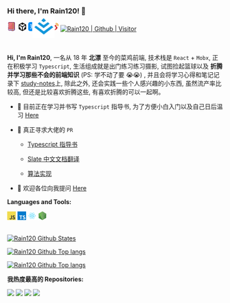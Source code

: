 ### Hi there, I'm Rain120! 👋

<div>
  <a target="_blank" href="https://rain120.github.io/study-notes/" style="display: inline-flex;">
    <img align="center" alt="Rain120 | 笔记 " width="21px" src="https://raw.githubusercontent.com/Rain120/rain120/master/assets/note.svg" />
  </a>

  <a target="_blank" href="https://codesandbox.io/u/rain120" style="display: inline-flex;">
    <img align="center" alt="Rain120" | CodeSandbox" width="20px" src="https://raw.githubusercontent.com/Rain120/rain120/master/assets/codesandbox.svg" />
  </a>
  <a target="_blank" href="https://www.zhihu.com/people/yan-yang-nian-hua-120" style="display: inline-flex;">
    <img align="center" alt="Rain120 | 知乎 " width="21px" src="https://raw.githubusercontent.com/Rain120/rain120/master/assets/zhihu.svg" />
  </a>
  <a target="_blank" href="https://juejin.im/user/57c616496be3ff00584f54db" style="display: inline-flex;">
    <img align="center" alt="Rain120 | 掘金 " width="21px" style="transform: scale(2.5);" src="https://raw.githubusercontent.com/Rain120/rain120/master/assets/juejin.svg" />
  </a>
  <a target="_blank" href="http://weibo.com/5304058050/profile" style="display: inline-flex;">
    <img align="center" alt="Rain120 | 微博 " width="21px" src="https://raw.githubusercontent.com/Rain120/rain120/master/assets/weibo.svg" />
  </a>
  <a target="_blank" href="http://github.com/rain120" style="display: inline-flex;">
    <img align="center" alt="Rain120 | Github | Visitor" src="https://visitor-badge.glitch.me/badge?page_id=rain120" />
  </a>
</div>

<br />
<br />

**Hi, I'm Rain120**, 一名从 18 年 **北漂** 至今的菜鸡前端, 技术栈是 `React` + `Mobx`, 正在积极学习 `Typescript`, 生活组成就是出门练习练习摄影, 试图捡起篮球以及 **折腾并学习那些不会的前端知识** (PS: 学不动了要 😭😭) , 并且会将学习心得和笔记记录下 [study-notes](https://rain120.github.io/study-notes/)上, 除此之外, 还会实践一些个人感兴趣的小东西, 虽然流产率比较高, 但还是比较喜欢折腾这些, 有喜欢折腾的可以一起啊。

<!--
**Rain120/rain120** is a ✨ _special_ ✨ repository because its `README.md` (this file) appears on your GitHub profile.

Here are some ideas to get you started:

- 🔭 I’m currently working on ...
- 🌱 I’m currently learning ...
- 👯 I’m looking to collaborate on ...
- 🤔 I’m looking for help with ...
- 💬 Ask me about ...
- 📫 How to reach me: ...
- 😄 Pronouns: ...
- ⚡ Fun fact: ...
-->

-   🌱 目前正在学习并书写 `Typescript` 指导书, 为了方便小白入门以及自己日后温习 [Here](https://github.com/Rain120/typescript-guide)

-   👯 真正寻求大佬的 `PR`

    -   [Typescript 指导书](https://github.com/Rain120/typescript-guide/pulls)

    -   [Slate 中文文档翻译](https://github.com/Rain120/athena/pulls)

    -   [算法实现](https://github.com/Rain120/awesome-javascript-code-implementation/pulls)

-   💬 欢迎各位向我提问 [Here](https://github.com/Rain120/rain120/issues)

**Languages and Tools:**

<div>
  <code><img height="20" src="https://raw.githubusercontent.com/github/explore/80688e429a7d4ef2fca1e82350fe8e3517d3494d/topics/javascript/javascript.png"></code>
  <code><img height="20" src="https://raw.githubusercontent.com/github/explore/80688e429a7d4ef2fca1e82350fe8e3517d3494d/topics/typescript/typescript.png"></code>
  <code><img height="20" src="https://raw.githubusercontent.com/github/explore/80688e429a7d4ef2fca1e82350fe8e3517d3494d/topics/react/react.png"></code>
  <code><img height="20" src="https://raw.githubusercontent.com/github/explore/80688e429a7d4ef2fca1e82350fe8e3517d3494d/topics/nodejs/nodejs.png"></code>
</div>

<br />

[![Rain120 Github States](https://github-readme-stats.anuraghazra1.vercel.app/api?username=Rain120&show_icons=true)](https://github.com/Rain120/)

[![Rain120 Github Top langs](https://github-readme-stats.vercel.app/api/top-langs/?username=rain120&layout=compact)](https://github.com/Rain120/)

[![Rain120 Github Top langs](https://github-readme-stats.vercel.app/api/top-langs/?username=rain120&layout=compact)](https://github.com/Rain120/)

**我热度最高的 Repositories:**

<a target="_blank" href="https://github.com/Rain120/typescript-guide" style="display: inline-flex;">
  <img align="left" src="https://github-readme-stats.vercel.app/api/pin/?username=Rain120&repo=typescript-guide&show_owner=true" />
</a>

<a target="_blank" href="https://github.com/Rain120/study-notes" style="display: inline-flex;">
  <img align="left" src="https://github-readme-stats.vercel.app/api/pin/?username=Rain120&repo=study-notes&show_owner=true" />
</a>

<a target="_blank" href="https://github.com/Rain120/awesome-javascript-code-implementation" style="display: inline-flex;">
  <img align="left" src="https://github-readme-stats.vercel.app/api/pin/?username=Rain120&repo=awesome-javascript-code-implementation&show_owner=true" />
</a>

<a target="_blank" href="https://github.com/tinyfe/one-utils" style="display: inline-flex;">
  <img align="left" src="https://github-readme-stats.vercel.app/api/pin/?username=tinyfe&repo=one-utils&show_owner=true" />
</a>
